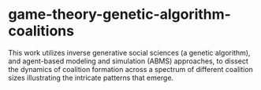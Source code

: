# game-theory-genetic-algorithm-coalitions
This work utilizes inverse generative social sciences (a genetic algorithm), and agent-based modeling and simulation (ABMS) approaches, to dissect the dynamics of coalition formation across a spectrum of different coalition sizes illustrating the intricate patterns that emerge.
